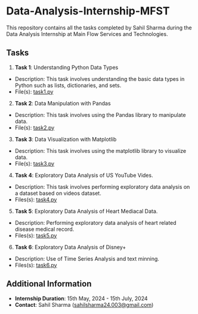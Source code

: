 # Data-Analysis-Internship-MFST
This repository contains all the tasks completed by Sahil Sharma during the Data Analysis Internship at Main Flow Services and Technologies.

## Tasks
1. **Task 1**: Understanding Python Data Types
- Description: This task involves understanding the basic data types in Python such as lists, dictionaries, and sets.
- File(s): [task1.py](task1.py)
2. **Task 2**: Data Manipulation with Pandas
- Description: This task involves using the Pandas library to manipulate data.
- File(s): [task2.py](task2.py)
3. **Task 3**: Data Visualization with Matplotlib
- Description: This task involves using the matplotlib library to visualize data.
- File(s): [task3.py](task3.py)
4. **Task 4**: Exploratory Data Analysis of US YouTube Vides.
- Description: This task involves performing exploratory data analysis on a dataset based on videos dataset.
- Files(s): [task4.py](task4.py)
5. **Task 5**: Exploratory Data Analysis of Heart Mediacal Data.
- Description: Performing exploratory data analysis of heart related disease medical record.
- Files(s): [task5.py](task5.py)
6. **Task 6**: Exploratory Data Analysis of Disney+
- Description: Use of Time Series Analysis and text minning.
- Files(s): [task6.py](task6.py)
## Additional Information

- **Internship Duration**: 15th May, 2024 - 15th July, 2024
- **Contact**: Sahil Sharma (sahilsharma24.003@gmail.com)

